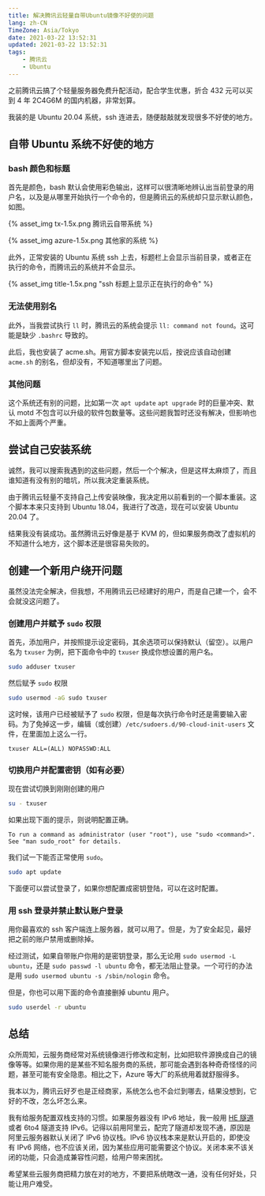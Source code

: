 ```yaml
---
title: 解决腾讯云轻量自带Ubuntu镜像不好使的问题
lang: zh-CN
TimeZone: Asia/Tokyo
date: 2021-03-22 13:52:31
updated: 2021-03-22 13:52:31
tags:
    - 腾讯云
    - Ubuntu
---
```


之前腾讯云搞了个轻量服务器免费升配活动，配合学生优惠，折合 432 元可以买到 4 年 2C4G6M 的国内机器，非常划算。

我装的是 Ubuntu 20.04 系统，ssh 连进去，随便敲敲就发现很多不好使的地方。

<!--more-->

## 自带 Ubuntu 系统不好使的地方
### bash 颜色和标题
首先是颜色，bash 默认会使用彩色输出，这样可以很清晰地辨认出当前登录的用户名，以及是从哪里开始执行一个命令的，但是腾讯云的系统却只显示默认颜色，如图。

{% asset_img tx-1.5x.png 腾讯云自带系统 %}

{% asset_img azure-1.5x.png 其他家的系统 %}

此外，正常安装的 Ubuntu 系统 ssh 上去，标题栏上会显示当前目录，或者正在执行的命令，而腾讯云的系统并不会显示。

{% asset_img title-1.5x.png "ssh 标题上显示正在执行的命令" %}

### 无法使用别名
此外，当我尝试执行 `ll` 时，腾讯云的系统会提示 `ll: command not found`。这可能是缺少 `.bashrc` 导致的。

此后，我也安装了 acme.sh。用官方脚本安装完以后，按说应该自动创建 `acme.sh` 的别名，但却没有，不知道哪里出了问题。

### 其他问题
这个系统还有别的问题，比如第一次 `apt update` `apt upgrade` 时的巨量冲突、默认 motd 不包含可以升级的软件包数量等。这些问题我暂时还没有解决，但影响也不如上面两个严重。

## 尝试自己安装系统
诚然，我可以搜索我遇到的这些问题，然后一个个解决，但是这样太麻烦了，而且谁知道有没有别的暗坑，所以我决定重装系统。

由于腾讯云轻量不支持自己上传安装映像，我决定用以前看到的一个脚本重装。这个脚本本来只支持到 Ubuntu 18.04，我进行了改造，现在可以安装 Ubuntu 20.04 了。

结果我没有装成功。虽然腾讯云好像是基于 KVM 的，但如果服务商改了虚拟机的不知道什么地方，这个脚本还是很容易失败的。

## 创建一个新用户绕开问题
虽然没法完全解决，但我想，不用腾讯云已经建好的用户，而是自己建一个，会不会就没这问题了。

### 创建用户并赋予 `sudo` 权限
首先，添加用户，并按照提示设定密码，其余选项可以保持默认（留空）。以用户名为 `txuser` 为例，把下面命令中的 `txuser` 换成你想设置的用户名。

```bash
sudo adduser txuser
```

然后赋予 `sudo` 权限

```bash
sudo usermod -aG sudo txuser
```

这时候，该用户已经被赋予了 `sudo` 权限，但是每次执行命令时还是需要输入密码。为了免掉这一步，编辑（或创建）`/etc/sudoers.d/90-cloud-init-users` 文件，在里面加上这么一行。

```
txuser ALL=(ALL) NOPASSWD:ALL
```

### 切换用户并配置密钥（如有必要）
现在尝试切换到刚刚创建的用户

```bash
su - txuser
```

如果出现下面的提示，则说明配置正确。

```
To run a command as administrator (user "root"), use "sudo <command>".
See "man sudo_root" for details.
```

我们试一下能否正常使用 `sudo`。

```bash
sudo apt update
```

下面便可以尝试登录了，如果你想配置成密钥登陆，可以在这时配置。

### 用 ssh 登录并禁止默认账户登录
用你最喜欢的 ssh 客户端连上服务器，就可以用了。但是，为了安全起见，最好把之前的账户禁用或删除掉。

经过测试，如果自带账户你用的是密钥登录，那么无论用 `sudo usermod -L ubuntu`，还是 `sudo passwd -l ubuntu` 命令，都无法阻止登录。一个可行的办法是用 `sudo usermod ubuntu -s /sbin/nologin` 命令。

但是，你也可以用下面的命令直接删掉 ubuntu 用户。

```bash
sudo userdel -r ubuntu
```

## 总结
众所周知，云服务商经常对系统镜像进行修改和定制，比如把软件源换成自己的镜像等等。如果你用的是某些不知名服务商的系统，那可能会遇到各种奇奇怪怪的问题，甚至可能有安全隐患。相比之下，Azure 等大厂的系统用着就舒服得多。

我本以为，腾讯云好歹也是正经商家，系统怎么也不会烂到哪去，结果没想到，它好的不改，怎么坏怎么来。

我有给服务配置双栈支持的习惯。如果服务器没有 IPv6 地址，我一般用 [HE 隧道](https://tunnelbroker.net/) 或者 6to4 隧道支持 IPv6。记得以前用阿里云，配完了隧道却发现不通，原因是阿里云服务器默认关闭了 IPv6 协议栈。IPv6 协议栈本来是默认开启的，即使没有 IPv6 网络，也不应该关闭，因为某些应用可能需要这个协议。关闭本来不该关闭的功能，只会造成兼容性问题，给用户带来困扰。

希望某些云服务商把精力放在对的地方，不要把系统瞎改一通，没有任何好处，只能让用户难受。

<script src="/scripts/image-scale.js"></script>